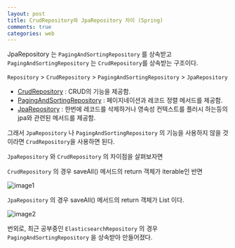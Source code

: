 ```yaml
---
layout: post
title: CrudRepository와 JpaRepository 차이 (Spring)
comments: true
categories: web
---
```


JpaRepository 는 `PagingAndSortingRepository` 를 상속받고  `PagingAndSortingRepository` 는 `CrudRepository`를 상속받는 구조이다.

`Repository` > `CrudRepository` > `PagingAndSortingRepository` > `JpaRepository`

- [CrudRepository](http://static.springsource.org/spring-data/data-commons/docs/current/api/org/springframework/data/repository/CrudRepository.html) : CRUD의 기능을 제공함.
- [PagingAndSortingRepository](http://static.springsource.org/spring-data/data-commons/docs/current/api/org/springframework/data/repository/PagingAndSortingRepository.html) : 페이지네이션과 레코드 정렬  메서드를 제공함.
- [JpaRepository](http://static.springsource.org/spring-data/data-jpa/docs/current/api/org/springframework/data/jpa/repository/JpaRepository.html) : 한번에 레코드를 삭제하거나 영속성 컨텍스트를 플러시 하는등의 jpa와 관련된 메서드를 제공함.

그래서 `JpaRepository` 나  `PagingAndSortingRepository` 의 기능을 사용하지 않을 것이라면 `CrudRepository`을 사용하면 된다.

`JpaRepository` 와 `CrudRepository` 의 차이점을 살펴보자면

`CrudRepository` 의 경우 saveAll() 메서드의 return 객체가 iterable인 반면

![image1](https://user-images.githubusercontent.com/39397110/156362544-eaf5f859-d168-467e-b571-f69ba0292ea5.png)

`JpaRepository` 의 경우 saveAll() 메서드의 return 객체가 List 이다.

![image2](https://user-images.githubusercontent.com/39397110/156362594-d1fba90e-2737-493b-9cd6-c921d6c0391a.png)


번외로, 최근 공부중인 `ElasticsearchRepository` 의 경우 `PagingAndSortingRepository` 을 상속받아 만들어졌다.